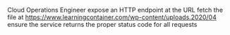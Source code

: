 Cloud Operations Engineer
expose an HTTP endpoint at the URL
fetch the file at https://www.learningcontainer.com/wp-content/uploads.2020/04
ensure the service returns the proper status code for all requests
